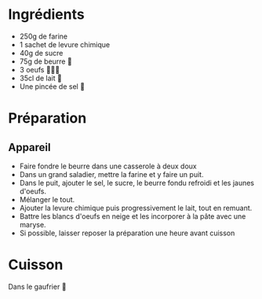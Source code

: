 # Ingrédients

* 250g de farine
* 1 sachet de levure chimique
* 40g de sucre
* 75g de beurre 🧈
* 3 oeufs 🥚🥚🥚
* 35cl de lait 🥛
* Une pincée de sel 🧂

# Préparation

## Appareil

* Faire fondre le beurre dans une casserole à deux doux
* Dans un grand saladier, mettre la farine et y faire un puit.
* Dans le puit, ajouter le sel, le sucre, le beurre fondu refroidi et les jaunes d'oeufs.
* Mélanger le tout.
* Ajouter la levure chimique puis progressivement le lait, tout en remuant.
* Battre les blancs d'oeufs en neige et les incorporer à la pâte avec une maryse.
* Si possible, laisser reposer la préparation une heure avant cuisson

# Cuisson

Dans le gaufrier 🧇
